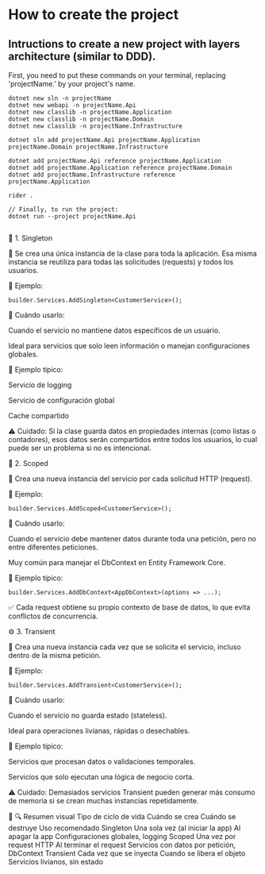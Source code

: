 # How to create the project

## Intructions to create a new project with layers architecture (similar to DDD).
First, you need to put these commands on your terminal, replacing 'projectName.' by your project's name.
```
dotnet new sln -n projectName
dotnet new webapi -n projectName.Api
dotnet new classlib -n projectName.Application
dotnet new classlib -n projectName.Domain
dotnet new classlib -n projectName.Infrastructure

dotnet sln add projectName.Api projectName.Application projectName.Domain projectName.Infrastructure 

dotnet add projectName.Api reference projectName.Application
dotnet add projectName.Application reference projectName.Domain
dotnet add projectName.Infrastructure reference projectName.Application

rider .

// Finally, to run the project:
dotnet run --project projectName.Api


```
🧩 1. Singleton

🔹 Se crea una única instancia de la clase para toda la aplicación.
Esa misma instancia se reutiliza para todas las solicitudes (requests) y todos los usuarios.

📘 Ejemplo:
```
builder.Services.AddSingleton<CustomerService>();
```

🔹 Cuándo usarlo:

Cuando el servicio no mantiene datos específicos de un usuario.

Ideal para servicios que solo leen información o manejan configuraciones globales.

🔸 Ejemplo típico:

Servicio de logging

Servicio de configuración global

Cache compartido

⚠️ Cuidado:
Si la clase guarda datos en propiedades internas (como listas o contadores), esos datos serán compartidos entre todos los usuarios, lo cual puede ser un problema si no es intencional.

🧭 2. Scoped

🔹 Crea una nueva instancia del servicio por cada solicitud HTTP (request).

📘 Ejemplo:
```
builder.Services.AddScoped<CustomerService>();
```

🔹 Cuándo usarlo:

Cuando el servicio debe mantener datos durante toda una petición, pero no entre diferentes peticiones.

Muy común para manejar el DbContext en Entity Framework Core.

🔸 Ejemplo típico:
```
builder.Services.AddDbContext<AppDbContext>(options => ...);
```

✅ Cada request obtiene su propio contexto de base de datos, lo que evita conflictos de concurrencia.

⚙️ 3. Transient

🔹 Crea una nueva instancia cada vez que se solicita el servicio, incluso dentro de la misma petición.

📘 Ejemplo:
```
builder.Services.AddTransient<CustomerService>();
```

🔹 Cuándo usarlo:

Cuando el servicio no guarda estado (stateless).

Ideal para operaciones livianas, rápidas o desechables.

🔸 Ejemplo típico:

Servicios que procesan datos o validaciones temporales.

Servicios que solo ejecutan una lógica de negocio corta.

⚠️ Cuidado:
Demasiados servicios Transient pueden generar más consumo de memoria si se crean muchas instancias repetidamente.

🧮 🔍 Resumen visual
Tipo de ciclo de vida	Cuándo se crea	Cuándo se destruye	Uso recomendado
Singleton	Una sola vez (al iniciar la app)	Al apagar la app	Configuraciones globales, logging
Scoped	Una vez por request HTTP	Al terminar el request	Servicios con datos por petición, DbContext
Transient	Cada vez que se inyecta	Cuando se libera el objeto	Servicios livianos, sin estado
